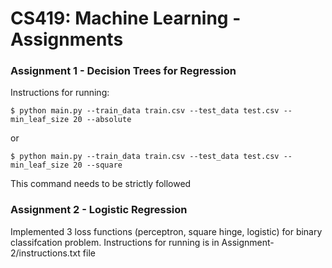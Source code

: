 # CS419: Machine Learning - Assignments

### Assignment 1 - Decision Trees for Regression

Instructions for running: 

`$ python main.py --train_data train.csv --test_data test.csv --min_leaf_size 20 --absolute`

or

`$ python main.py --train_data train.csv --test_data test.csv --min_leaf_size 20 --square`

This command needs to be strictly followed

### Assignment 2 - Logistic Regression

Implemented 3 loss functions (perceptron, square hinge, logistic) for binary classifcation problem.
Instructions for running is in Assignment-2/instructions.txt file

